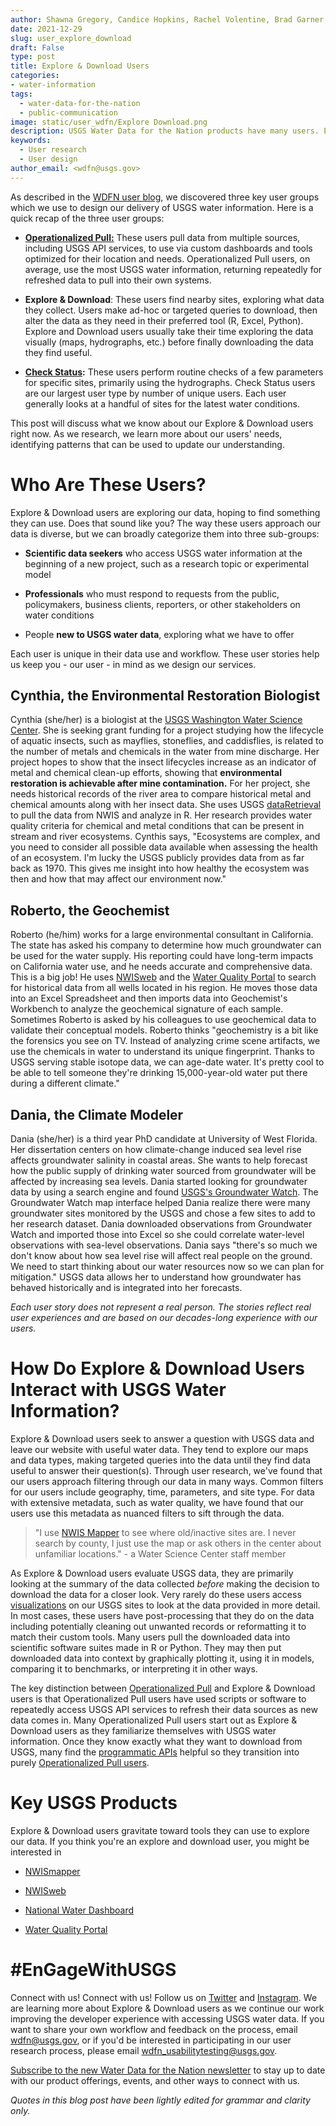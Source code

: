 ```yaml
---
author: Shawna Gregory, Candice Hopkins, Rachel Volentine, Brad Garner, and Nicole Felts
date: 2021-12-29
slug: user_explore_download
draft: False
type: post
title: Explore & Download Users
categories: 
- water-information 
tags:
  - water-data-for-the-nation
  - public-communication
image: static/user_wdfn/Explore Download.png
description: USGS Water Data for the Nation products have many users. Explore & Download users want to check out different sites and download data from some of them. They have a few favorite USGS products they use; read on to find out what they are...
keywords:
  - User research
  - User design
author_email: <wdfn@usgs.gov>
---
```


As described in the [WDFN user
blog](https://waterdata.usgs.gov/blog/user_wdfn/), we discovered three
key user groups which we use to design our delivery of USGS water
information. Here is a quick recap of the three user groups:

-   [**Operationalized
    Pull:**](https://waterdata.usgs.gov/blog/user_operational_pull/)
    These users pull data from multiple sources, including USGS API
    services, to use via custom dashboards and tools optimized for their
    location and needs. Operationalized Pull users, on average, use the
    most USGS water information, returning repeatedly for refreshed data
    to pull into their own systems.

-   **Explore & Download**: These users find nearby sites, exploring
    what data they collect. Users make ad-hoc or targeted queries to
    download, then alter the data as they need in their preferred tool
    (R, Excel, Python). Explore and Download users usually take their
    time exploring the data visually (maps, hydrographs, etc.) before
    finally downloading the data they find useful.

-   **[Check
    Status](https://waterdata.usgs.gov/blog/user_check_status/):** These
    users perform routine checks of a few parameters for specific sites,
    primarily using the hydrographs. Check Status users are our largest
    user type by number of unique users. Each user generally looks at a
    handful of sites for the latest water conditions.

This post will discuss what we know about our Explore & Download users
right now. As we research, we learn more about our users' needs, identifying patterns that can be used to update our understanding.

# Who Are These Users?

Explore & Download users are exploring our data, hoping to find
something they can use. Does that sound like you? The way these users approach our data is
diverse, but we can broadly categorize them into three sub-groups:

-   **Scientific data seekers** who access USGS water information at the
    beginning of a new project, such as a research topic or experimental
    model

-   **Professionals** who must respond to requests from the public,
    policymakers, business clients, reporters, or other stakeholders on
    water conditions

-   People **new to USGS water data**, exploring what we have to offer

Each user is unique in their data use and workflow. These user stories help us keep you - our user -
in mind as we design our services.

## Cynthia, the Environmental Restoration Biologist

Cynthia (she/her) is a biologist at the [USGS Washington Water Science
Center](https://www.usgs.gov/centers/washington-water-science-center).
She is seeking grant funding for a project studying how the lifecycle of
aquatic insects, such as mayflies, stoneflies, and caddisflies, is
related to the number of metals and chemicals in the water from mine
discharge. Her project hopes to show that the insect lifecycles increase
as an indicator of metal and chemical clean-up efforts, showing that
**environmental restoration is achievable after mine contamination.** For her
project, she needs historical records of the river area to compare
historical metal and chemical amounts along with her insect data. She
uses USGS
[dataRetrieval](https://waterdata.usgs.gov/blog/dataretrieval/) to pull
the data from NWIS and analyze in R. Her research provides water quality
criteria for chemical and metal conditions that can be present in stream
and river ecosystems. Cynthis says, "Ecosystems are complex, and you
need to consider all possible data available when assessing the health
of an ecosystem. I'm lucky the USGS publicly provides data from as far
back as 1970. This gives me insight into how healthy the ecosystem was
then and how that may affect our environment now."

## Roberto, the Geochemist

Roberto (he/him) works for a large environmental consultant in
California. The state has asked his company to determine how much
groundwater can be used for the water supply. His reporting could have
long-term impacts on California water use, and he needs accurate and
comprehensive data. This is a big job! He uses [NWISweb](https://waterdata.usgs.gov/nwis)
and the [Water Quality Portal](https://www.waterqualitydata.us/) to
search for historical data from all wells located in his region. He
moves those data into an Excel Spreadsheet and then imports data into
Geochemist's Workbench to analyze the geochemical signature of each
sample. Sometimes Roberto is asked by his colleagues to use geochemical
data to validate their conceptual models. Roberto thinks "geochemistry is a bit like the forensics you see on TV. Instead of
analyzing crime scene artifacts, we use the chemicals in water to
understand its unique fingerprint. Thanks to USGS serving stable isotope
data, we can age-date water. It's pretty cool to be able to tell someone
they're drinking 15,000-year-old water put there during a different
climate."

## Dania, the Climate Modeler 

Dania (she/her) is a third year PhD candidate at University of West
Florida. Her dissertation centers on how climate-change induced sea
level rise affects groundwater salinity in coastal areas. She wants to
help forecast how the public supply of drinking water sourced from
groundwater will be affected by increasing sea levels. Dania started
looking for groundwater data by using a search engine and found [USGS's
Groundwater Watch](https://groundwaterwatch.usgs.gov/Default.asp). The
Groundwater Watch map interface helped Dania realize there were many
groundwater sites monitored by the USGS and chose a few sites to add to
her research dataset. Dania downloaded observations from Groundwater
Watch and imported those into Excel so she could correlate water-level
observations with sea-level observations. Dania says "there's so much we
don't know about how sea level rise will affect real people on the
ground. We need to start thinking about our water resources now so we
can plan for mitigation." USGS data allows her to understand how
groundwater has behaved historically and is integrated into her
forecasts.

*Each user story does not represent a real person. The stories reflect real user experiences and are based on our decades-long experience with our users.*

# How Do Explore & Download Users Interact with USGS Water Information?

Explore & Download users seek to answer a question with USGS data and
leave our website with useful water data. They tend to explore our maps
and data types, making targeted queries into the data until they find
data useful to answer their question(s). Through user research, we've
found that our users approach filtering through our data in many ways.
Common filters for our users include geography, time, parameters, and
site type. For data with extensive metadata, such as water quality, we
have found that our users use this metadata as nuanced filters to sift
through the data.

> "I use [NWIS
> Mapper](https://maps.waterdata.usgs.gov/mapper/index.html) to see
> where old/inactive sites are. I never search by county, I just
> use the map or ask others in the center about unfamiliar
> locations." - a Water Science Center staff member

As Explore & Download users evaluate USGS data, they are primarily
looking at the summary of the data collected *before* making the decision
to download the data for a closer look. Very rarely do these users
access [visualizations](https://labs.waterdata.usgs.gov/visualizations/vizlab-home) on our USGS sites to look at the data provided in
more detail. In most cases, these users have post-processing that they
do on the data including potentially cleaning out unwanted records or
reformatting it to match their custom tools. Many users pull the
downloaded data into scientific software suites made in R or Python.
They may then put downloaded data into context by graphically plotting
it, using it in models, comparing it to benchmarks, or interpreting it
in other ways.

The key distinction between [Operationalized
Pull](https://waterdata.usgs.gov/blog/user_operational_pull/) and
Explore & Download users is that Operationalized Pull users have used
scripts or software to repeatedly access USGS API services to refresh
their data sources as new data comes in. Many Operationalized Pull users
start out as Explore & Download users as they familiarize themselves
with USGS water information. Once they know exactly what they want to
download from USGS, many find the [programmatic APIs](https://waterservices.usgs.gov/) helpful so they
transition into purely [Operationalized Pull users](https://waterdata.usgs.gov/blog/user_operational_pull/).

# Key USGS Products

Explore & Download users gravitate toward tools they can use to explore
our data. If you think you're an explore and download user, you might be interested in

-   [NWISmapper](https://maps.waterdata.usgs.gov/mapper/index.html)

-   [NWISweb](https://waterdata.usgs.gov/nwis)

-   [National Water
    Dashboard](https://dashboard.waterdata.usgs.gov/app/nwd/?aoi=default)

-   [Water Quality Portal](https://www.waterqualitydata.us/)

# #EnGageWithUSGS
Connect with us! Connect with us! Follow us on [Twitter](https://twitter.com/USGS_water) and [Instagram](https://www.instagram.com/usgs_streamgages/).
We are learning more about Explore & Download users as we
continue our work improving the developer experience with accessing USGS
water data. If you want to share your own workflow and feedback on the process, email [wdfn@usgs.gov](mailto:wdfn@usgs.gov),
or if you'd be interested in participating in our user research process,
please email [wdfn_usabilitytesting@usgs.gov](mailto:wdfn_usabilitytesting@usgs.gov).

[Subscribe to the new Water Data for the Nation newsletter](https://usgs.us17.list-manage.com/subscribe?u=e9827ec090cef00a4355db5cb&id=5a8a7e2d2f) to stay up to date with our product offerings, events, and other ways to connect with us.

*Quotes in this blog post have been lightly edited for grammar and
clarity only.*

